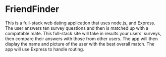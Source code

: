 # FriendFinder

This is a full-stack web dating application that uses node.js, and Express. The user answers ten survey questions and then is matched up with a compatable mate. This full-stack site will take in results your users' surveys, then compare their answers with those from other users. The app will then display the name and picture of the user with the best overall match. The app will use Express to handle routing. 
